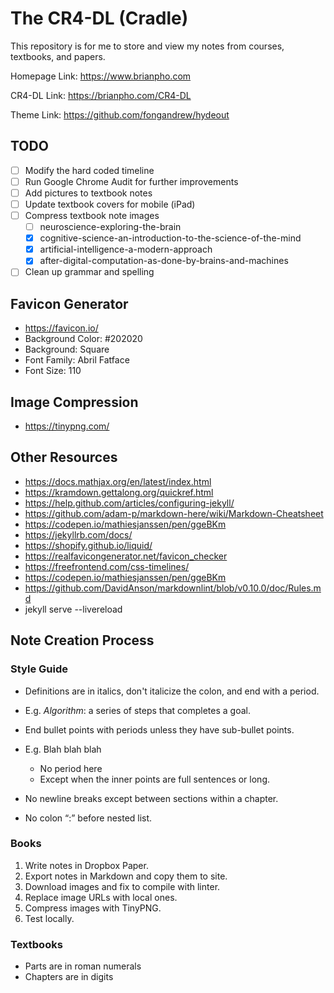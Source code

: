 # The CR4-DL (Cradle)

This repository is for me to store and view my notes from courses, textbooks, and papers.

Homepage Link:  <https://www.brianpho.com>

CR4-DL Link: <https://brianpho.com/CR4-DL>

Theme Link: <https://github.com/fongandrew/hydeout>

## TODO

- [ ] Modify the hard coded timeline
- [ ] Run Google Chrome Audit for further improvements
- [ ] Add pictures to textbook notes
- [ ] Update textbook covers for mobile (iPad)
- [ ] Compress textbook note images
  - [ ] neuroscience-exploring-the-brain
  - [x] cognitive-science-an-introduction-to-the-science-of-the-mind
  - [x] artificial-intelligence-a-modern-approach
  - [x] after-digital-computation-as-done-by-brains-and-machines
- [ ] Clean up grammar and spelling

## Favicon Generator

- <https://favicon.io/>
- Background Color: #202020
- Background: Square
- Font Family: Abril Fatface
- Font Size: 110

## Image Compression

- <https://tinypng.com/>

## Other Resources

- <https://docs.mathjax.org/en/latest/index.html>
- <https://kramdown.gettalong.org/quickref.html>
- <https://help.github.com/articles/configuring-jekyll/>
- <https://github.com/adam-p/markdown-here/wiki/Markdown-Cheatsheet>
- <https://codepen.io/mathiesjanssen/pen/ggeBKm>
- <https://jekyllrb.com/docs/>
- <https://shopify.github.io/liquid/>
- <https://realfavicongenerator.net/favicon_checker>
- <https://freefrontend.com/css-timelines/>
- <https://codepen.io/mathiesjanssen/pen/ggeBKm>
- <https://github.com/DavidAnson/markdownlint/blob/v0.10.0/doc/Rules.md>
- jekyll serve --livereload

## Note Creation Process

### Style Guide

- Definitions are in italics, don't italicize the colon, and end with a period.
- E.g. *Algorithm*: a series of steps that completes a goal.

- End bullet points with periods unless they have sub-bullet points.
- E.g. Blah blah blah
  - No period here
  - Except when the inner points are full sentences or long.

- No newline breaks except between sections within a chapter.
- No colon “:” before nested list.

### Books

1. Write notes in Dropbox Paper.
2. Export notes in Markdown and copy them to site.
3. Download images and fix to compile with linter.
4. Replace image URLs with local ones.
5. Compress images with TinyPNG.
6. Test locally.

### Textbooks

- Parts are in roman numerals
- Chapters are in digits
